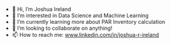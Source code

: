 - 👋 Hi, I’m Joshua Ireland
- 👀 I’m interested in Data Science and Machine Learning
- 🌱 I’m currently learning more about PAR Inventory calculation
- 💞️ I’m looking to collaborate on anything!
- 📫 How to reach me: www.linkedin.com/in/joshua-r-ireland
